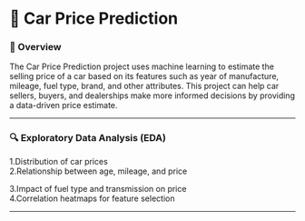 <h1>🚗 Car Price Prediction</h1>
<h3>📌 Overview</h3>
The Car Price Prediction project uses machine learning to estimate the selling price of a car based on its features such as year of manufacture, mileage, fuel type, brand, and other attributes.
This project can help car sellers, buyers, and dealerships make more informed decisions by providing a data-driven price estimate.

<hr>

<h3>🔍 Exploratory Data Analysis (EDA)</h3>
1.Distribution of car prices
<br>
2.Relationship between age, mileage, and price

3.Impact of fuel type and transmission on price<br>
4.Correlation heatmaps for feature selection
<hr>
